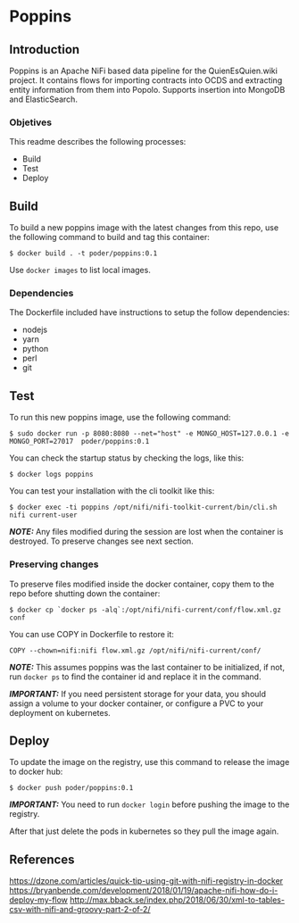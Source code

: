 # Poppins

## Introduction

Poppins is an Apache NiFi based data pipeline for the QuienEsQuien.wiki project. It contains flows for importing contracts into OCDS and extracting entity information from them into Popolo. Supports insertion into MongoDB and ElasticSearch.

### Objetives

This readme describes the following processes:

* Build
* Test
* Deploy

## Build

To build a new poppins image with the latest changes from this repo, use the
following command to build and tag this container:

```shell
$ docker build . -t poder/poppins:0.1
```

Use `docker images` to list local images.

### Dependencies

The Dockerfile included have instructions to setup the follow dependencies:

* nodejs
* yarn
* python
* perl
* git

## Test

To run this new poppins image, use the following command:

```shell
$ sudo docker run -p 8080:8080 --net="host" -e MONGO_HOST=127.0.0.1 -e MONGO_PORT=27017  poder/poppins:0.1
```

You can check the startup status by checking the logs, like this:

```shell
$ docker logs poppins
```
You can test your installation with the cli toolkit like this:

```shell
$ docker exec -ti poppins /opt/nifi/nifi-toolkit-current/bin/cli.sh nifi current-user
```

***NOTE:*** Any files modified during the session are lost when the container
is destroyed. To preserve changes see next section.

### Preserving changes

To preserve files modified inside the docker container, copy them to the repo
before shutting down the container:

```shell
$ docker cp `docker ps -alq`:/opt/nifi/nifi-current/conf/flow.xml.gz conf
```

You can use COPY in Dockerfile to restore it:

```
COPY --chown=nifi:nifi flow.xml.gz /opt/nifi/nifi-current/conf/
```

***NOTE:*** This assumes poppins was the last container to be initialized, if
not, run `docker ps` to find the container id and replace it in the command.

***IMPORTANT:*** If you need persistent storage for your data, you should assign
a volume to your docker container, or configure a PVC to your deployment on
kubernetes.

## Deploy

To update the image on the registry, use this command to release the image to
docker hub:

```shell
$ docker push poder/poppins:0.1
```

***IMPORTANT:*** You need to run `docker login` before pushing the image to the
registry.

After that just delete the pods in kubernetes so they pull the image again.


## References

https://dzone.com/articles/quick-tip-using-git-with-nifi-registry-in-docker
https://bryanbende.com/development/2018/01/19/apache-nifi-how-do-i-deploy-my-flow
http://max.bback.se/index.php/2018/06/30/xml-to-tables-csv-with-nifi-and-groovy-part-2-of-2/
